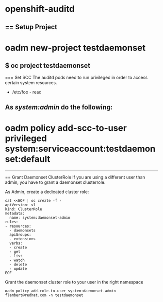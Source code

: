 # openshift-auditd

== Setup Project
----
# oadm new-project testdaemonset
$ oc project testdaemonset
----

=== Set SCC
The auditd pods need to run privileged in order to access certain system resources.

* /etc/foo - read


As *system:admin* do the following:
----
# oadm policy add-scc-to-user privileged system:serviceaccount:testdaemonset:default
----


== Grant Daemonset ClusterRole
If you are using a different user than admin, you have to grant a daemonset clusterrole.

As Admin, create a dedicated cluster role:

```
cat <<EOF | oc create -f -
apiVersion: v1
kind: ClusterRole
metadata:
  name: system:daemonset-admin
rules:
- resources:
  - daemonsets
  apiGroups:
  - extensions
  verbs:
  - create
  - get
  - list
  - watch
  - delete
  - update
EOF
```

Grant the daemonset cluster role to your user in the right namespace
```
oadm policy add-role-to-user system:daemonset-admin flambert@redhat.com -n testdaemonset
```
